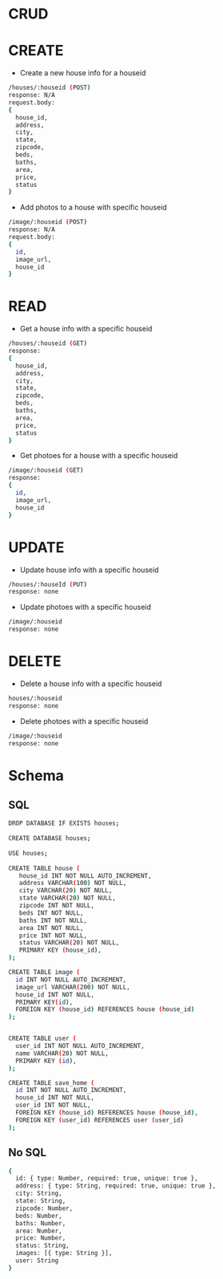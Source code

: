 # CRUD

# CREATE
* Create a new house info for a houseid
```sh
/houses/:houseid (POST)
response: N/A
request.body: 
{
  house_id,
  address,
  city,
  state,
  zipcode,
  beds,
  baths,
  area,
  price,
  status
}
```

* Add photos to a house with specific houseid
```sh
/image/:houseid (POST)
response: N/A
request.body:
{
  id,
  image_url,
  house_id
}
```

# READ
* Get a house info with a specific houseid
```sh
/houses/:houseid (GET)
response:
{
  house_id,
  address,
  city,
  state,
  zipcode,
  beds,
  baths,
  area,
  price,
  status
}
```

* Get photoes for a house with a specific houseid
```sh
/image/:houseid (GET)
response:
{
  id,
  image_url,
  house_id
}
```

# UPDATE
* Update house info with a specific houseid
```sh
/houses/:houseId (PUT)
response: none
```

* Update photoes with a specific houseid
```sh
/image/:houseid
response: none
```

# DELETE
* Delete a house info with a specific houseid
```sh
houses/:houseid
response: none
```

* Delete photoes with a specific houseid
```sh
/image/:houseid
response: none
```

# Schema
## SQL
```sh
DROP DATABASE IF EXISTS houses;
 
CREATE DATABASE houses;
 
USE houses;
 
CREATE TABLE house (
   house_id INT NOT NULL AUTO_INCREMENT,
   address VARCHAR(100) NOT NULL,
   city VARCHAR(20) NOT NULL,
   state VARCHAR(20) NOT NULL,
   zipcode INT NOT NULL,
   beds INT NOT NULL,
   baths INT NOT NULL,
   area INT NOT NULL,
   price INT NOT NULL,
   status VARCHAR(20) NOT NULL,
   PRIMARY KEY (house_id), 
);

CREATE TABLE image (
  id INT NOT NULL AUTO_INCREMENT,
  image_url VARCHAR(200) NOT NULL,
  house_id INT NOT NULL,
  PRIMARY KEY(id),
  FOREIGN KEY (house_id) REFERENCES house (house_id)
);


CREATE TABLE user (
  user_id INT NOT NULL AUTO_INCREMENT,
  name VARCHAR(20) NOT NULL,
  PRIMARY KEY (id),
);

CREATE TABLE save_home (
  id INT NOT NULL AUTO_INCREMENT,
  house_id INT NOT NULL,
  user_id INT NOT NULL,
  FOREIGN KEY (house_id) REFERENCES house (house_id),
  FOREIGN KEY (user_id) REFERENCES user (user_id)
);
```

## No SQL
```sh
{
  id: { type: Number, required: true, unique: true },
  address: { type: String, required: true, unique: true },
  city: String,
  state: String,
  zipcode: Number,
  beds: Number,
  baths: Number,
  area: Number,
  price: Number,
  status: String,
  images: [{ type: String }],
  user: String
}
```